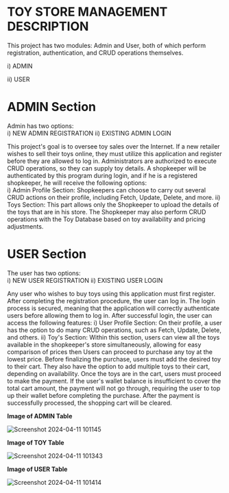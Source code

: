 TOY STORE MANAGEMENT
DESCRIPTION
===========
This project has two modules: Admin and User, both of which perform registration, authentication, and CRUD operations themselves.
			
   i) ADMIN
			
   ii) USER

ADMIN Section
=============
Admin has two options:  
 	i) NEW ADMIN REGISTRATION
 	ii) EXISTING ADMIN LOGIN  
  
This project's goal is to oversee toy sales over the Internet. If a new retailer wishes to sell their toys online, they must utilize this application and register before they are allowed to log in. Administrators are authorized to execute CRUD operations, so they can supply toy details. A shopkeeper will be authenticated by this program during login, and if he is a registered shopkeeper, he will receive the following options:	
 	i) Admin Profile Section: 
  		Shopkeepers can choose to carry out several CRUD actions on their profile, including Fetch, Update, Delete, and more.
 	ii) Toys Section: 
  		This part allows only the Shopkeeper to upload the details of the toys that are in his store. The Shopkeeper may also perform CRUD operations with the Toy Database based on toy availability and pricing adjustments.


USER Section
=============
The user has two options:  
 	i) NEW USER REGISTRATION
 	ii) EXISTING USER LOGIN
  
Any user who wishes to buy toys using this application must first register. After completing the registration procedure, the user can log in. The login process is secured, meaning that the application will correctly authenticate users before allowing them to log in. After successful login, the user can access the following features:
 	i) User Profile Section: 
  		On their profile, a user has the option to do many CRUD operations, such as Fetch, Update, Delete, and others.
 	ii) Toy's Section: 
  		Within this section, users can view all the toys available in the shopkeeper's store simultaneously, allowing for easy comparison of prices then Users can proceed to purchase any toy at the lowest price. Before finalizing the purchase, users must add the desired toy to their cart. They also have the option to add multiple toys to their cart, depending on availability. Once the toys are in the cart, users must proceed to make the payment. If the user's wallet balance is insufficient to cover the total cart amount, the payment will not go through, requiring the user to top up their wallet before completing the purchase. After the payment is successfully processed, the shopping cart will be cleared.


**Image of ADMIN Table**

![Screenshot 2024-04-11 101145](https://github.com/Manish6363/toyStoreManagement/assets/145590479/248ab009-74ab-4398-9117-7ee1311e1ed7)


**Image of TOY Table**

![Screenshot 2024-04-11 101343](https://github.com/Manish6363/toyStoreManagement/assets/145590479/92e5372c-9ce6-4d28-9cc8-d03b67d1dd3e)


**Image of USER Table**

![Screenshot 2024-04-11 101414](https://github.com/Manish6363/toyStoreManagement/assets/145590479/c088360d-c2fa-413e-9d2d-c88e7d09e8fa)
